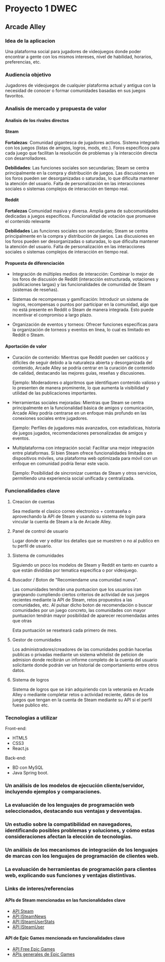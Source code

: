 # Proyecto 1 DWEC
## Arcade Alley
### Idea de la aplicacion
Una plataforma social para jugadores de videojuegos donde poder encontrar a gente con los mismos intereses, nivel de habilidad, horarios, preferencias, etc.


### Audiencia objetivo
Jugadores de videojuegos de cualquier plataforma actual y antigua con la necesidad de conocer o formar comunidades basadas en sus juegos favoritos.


### Analisis de mercado y propuesta de valor
#### Analisis de los rivales directos
#### Steam

**Fortalezas**:
Comunidad gigantesca de jugadores activos.
Sistema integrado con los juegos (listas de amigos, logros, mods, etc.).
Foros específicos para cada juego que facilitan la resolución de problemas y la interacción directa con desarrolladores.

**Debilidades**:
Las funciones sociales son secundarias; Steam se centra principalmente en la compra y distribución de juegos.
Las discusiones en los foros pueden ser desorganizadas o saturadas, lo que dificulta mantener la atención del usuario.
Falta de personalización en las interacciones sociales o sistemas complejos de interacción en tiempo real.

#### Reddit

**Fortalezas**
Comunidad masiva y diversa.
Amplia gama de subcomunidades dedicadas a juegos específicos.
Funcionalidad de votación que promueve el contenido relevante

**Debilidades**
Las funciones sociales son secundarias; Steam se centra principalmente en la compra y distribución de juegos.
Las discusiones en los foros pueden ser desorganizadas o saturadas, lo que dificulta mantener la atención del usuario.
Falta de personalización en las interacciones sociales o sistemas complejos de interacción en tiempo real.

#### Propuesta de diferenciación
- Integración de múltiples medios de interacción: Combinar lo mejor de los foros de discusión de Reddit (interacción estructurada, votaciones y publicaciones largas) y las funcionalidades de comunidad de Steam (sistemas de reseñas).

- Sistemas de recompensas y gamificación: Introducir un sistema de logros, recompensas o puntos por participar en la comunidad, algo que no está presente en Reddit o Steam de manera integrada. Esto puede incentivar el compromiso a largo plazo.


- Organización de eventos y torneos: Ofrecer funciones específicas para la organización de torneos y eventos en línea, lo cual es limitado en Reddit o Steam.


#### Aportación de valor
- Curación de contenido: Mientras que Reddit pueden ser caóticos y difíciles de seguir debido a la naturaleza abierta y desorganizada del contenido, Arcade Alley se podría centrar en la curación de contenido de calidad, destacando las mejores guías, reseñas y discusiones. 
  
  Ejemplo: Moderadores o algoritmos que identifiquen contenido valioso y lo presenten de manera prominente, lo que aumenta la visibilidad y utilidad de las publicaciones importantes.
- Herramientas sociales mejoradas: Mientras que Steam se centra principalmente en la funcionalidad básica de amigos y comunicación, Arcade Alley podría centrarse en un enfoque más profundo en las conexiones sociales entre jugadores.
  
  Ejemplo: Perfiles de jugadores más avanzados, con estadísticas, historia de juegos jugados, recomendaciones personalizadas de amigos y eventos.

- Multiplataforma con integración social: Facilitar una mejor integración entre plataformas. Si bien Steam ofrece funcionalidades limitadas en dispositivos móviles, una plataforma web optimizada para móvil con un enfoque en comunidad podría llenar este vacío.
  
  Ejemplo: Posibilidad de sincronizar cuentas de Steam y otros servicios, permitiendo una experiencia social unificada y centralizada.

### Funcionalidades clave
1. Creacion de cuentas

    Sea mediante el clasico correo electronico + contraseña o aprovechando la API de Steam y usando su sistema de login para vincular la cuenta de Steam a la de Arcade Alley.

2. Panel de control de usuario

    Lugar donde ver y editar los detalles que se muestren o no al publico en tu perfil de usuario.


3. Sistema de comunidades

    Siguiendo un poco los modelos de Steam y Reddit en tanto en cuanto a que están divididas por tematica especifica o por videojuego.

4. Buscador / Boton de "Recomiendame una comunidad nueva".
    
    Las comunidades tendrán una puntuacion que los usuarios iran granjeando cumpliendo ciertos criterios de actividad de sus juegos recientes mediante la API de Steam, retos propuestos a las comunidades, etc. Al pulsar dicho boton de recomendación o buscar comunidades por un juego concreto, las comunidades con mayor puntuacion tendrán mayor posibilidad de aparecer recomendadas antes que otras 

    Esta puntuación se reseteará cada primero de mes.

5. Gestor de comunidades

    Los administradores/creadores de las comunidades podrán hacerlas publicas o privadas mediante un sistema whitelist de peticion de admision donde recibirán un informe completo de la cuenta del usuario solicitante donde podrán ver un historial de comportamiento entre otros datos.

6. Sistema de logros
    
    Sistema de logros que se irán adquiriendo con la veteranía en Arcade Alley o mediante completar retos o actividad reciente, datos de los juegos que tengan en la cuenta de Steam mediante su API si el perfil fuese publico etc.



### Tecnologias a utilizar
Front-end:
- HTML5
- CSS3
- React.js

Back-end:
- BD con MySQL
- Java Spring boot.



### Un análisis de los modelos de ejecución cliente/servidor, incluyendo ejemplos y comparaciones.

### La evaluación de los lenguajes de programación web seleccionados, destacando sus ventajas y desventajas.

### Un estudio sobre la compatibilidad en navegadores, identificando posibles problemas y soluciones, y cómo estas consideraciones afectan la elección de tecnologías.

### Un análisis de los mecanismos de integración de los lenguajes de marcas con los lenguajes de programación de clientes web.

### La evaluación de herramientas de programación para clientes web, explicando sus funciones y ventajas distintivas.


### Links de interes/referencias
#### APIs de Steam mencionadas en las funcionalidades clave
- [API Steam](https://steamcommunity.com/dev?l=spanish)
- [API ISteamNews](https://developer.valvesoftware.com/wiki/Steam_Web_API#GetNewsForApp_.28v0001.29)
- [API ISteamUserStats](https://developer.valvesoftware.com/wiki/Steam_Web_API#GetGlobalAchievementPercentagesForApp_.28v0001.29)
- [API ISteamUser ](https://developer.valvesoftware.com/wiki/Steam_Web_API#GetPlayerSummaries_.28v0001.29)
#### API de Epic Games mencionada en funcionalidades clave
- [API Free Epic Games](https://rapidapi.com/kwik-api-kwik-api-default/api/free-epic-games)
- [APIs generales de Epic Games](https://dev.epicgames.com/docs/web-api-ref)
